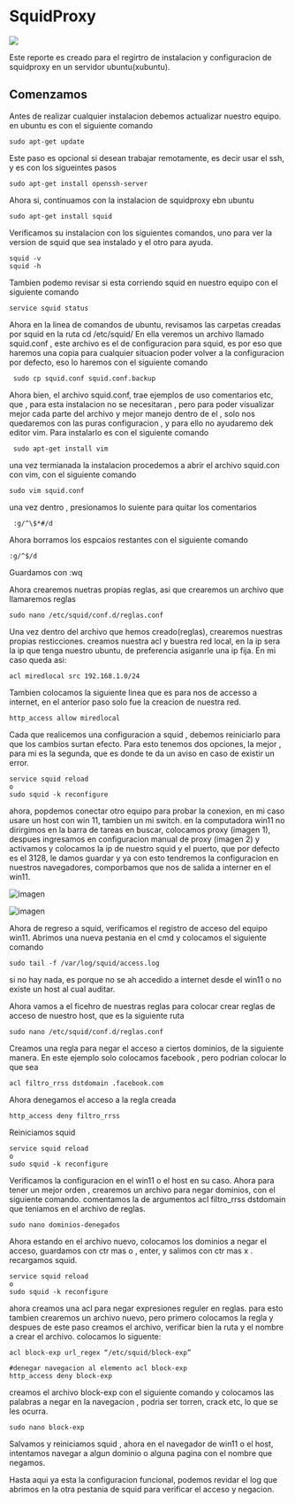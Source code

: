 <h1> SquidProxy</h1>

 <p align="left">
   <img src="https://img.shields.io/badge/SquidProxy-green">
   </p>

<p>
Este reporte es creado para el regirtro de instalacion y configuracion de squidproxy en un servidor ubuntu(xubuntu).
</p>

## Comenzamos

<p>

 Antes de realizar cualquier instalacion debemos actualizar nuestro equipo. en ubuntu es con el siguiente comando
</p>

```
sudo apt-get update

```

<p>
 Este paso es opcional si desean trabajar remotamente, es decir usar el ssh, y es con los sigueintes pasos 
</p>

```
sudo apt-get install openssh-server

```

<p>
 
 Ahora si, continuamos con la instalacion de squidproxy ebn ubuntu  
 
</p>

```
sudo apt-get install squid

```
<p>
 Verificamos su instalacion con los siguientes comandos, uno para ver la version de squid que sea instalado y el otro para ayuda.
</p>

```
squid -v
squid -h

```
<p>
 Tambien podemo revisar si esta corriendo squid en nuestro equipo con el siguiente comando
</p>

```
service squid status

```
 <p>
  Ahora en la linea de comandos de ubuntu, revisamos las carpetas creadas por squid en la ruta
  cd /etc/squid/
  En ella veremos un archivo llamado squid.conf , este archivo es el de configuracion para squid, es por eso que haremos una copia 
  para cualquier situacion poder volver a la configuracion por defecto, eso lo haremos con el siguiente comando
 </p>

```
 sudo cp squid.conf squid.conf.backup

```
<p>
 Ahora bien, el archivo squid.conf, trae ejemplos de uso comentarios etc, que , para esta instalacion no se necesitaran , pero para poder visualizar mejor 
 cada parte del archivo y mejor manejo dentro de el , solo nos quedaremos con las puras configuracion , y para ello no ayudaremo dek editor vim. 
 Para instalarlo es con el siguiente comando
</p>

```
 sudo apt-get install vim

```

<p>
 una vez termianada la instalacion procedemos a abrir el archivo squid.con con vim, con el siguiente comando
</p>

```
sudo vim squid.conf

```
<p>
 una vez dentro , presionamos lo suiente para quitar los comentarios
</p>

```
 :g/^\$*#/d
```

<p>
 Ahora borramos los espcaios restantes con el siguiente comando
</p>

```
:g/^$/d
```

<p>
 Guardamos con :wq
</p>

<p>
 Ahora crearemos nuetras propias reglas, asi que crearemos un archivo que llamaremos reglas
</p>

```
sudo nano /etc/squid/conf.d/reglas.conf
```

<p>
 Una vez dentro del archivo que hemos creado(reglas), crearemos nuestras propias resticciones.
 creamos nuestra acl y buestra red local, en la ip sera la ip que tenga nuestro ubuntu, de preferencia asiganrle una ip fija.
 En mi caso queda asi:
</p>

```
acl miredlocal src 192.168.1.0/24
```
<p>
 Tambien colocamos la siguiente linea que es para nos de accesso a internet, en el anterior paso solo fue la creacion de nuestra red.
</p>

```
http_access allow miredlocal
```
<p>
 Cada que realicemos una configuracion a squid , debemos reiniciarlo para que los cambios surtan efecto.
Para esto tenemos dos opciones, la mejor , para mi es la segunda, que es donde te da un aviso en caso de existir un error.
</p>

```
service squid reload
o
sudo squid -k reconfigure
```

<p>
 ahora, popdemos conectar otro equipo para probar la conexion, en mi caso usare un host con win 11, tambien un mi switch.
 en la computadora win11 no dirirgimos en la barra de tareas en buscar, colocamos proxy (imagen 1), despues ingresamos en configuracion manual de proxy (imagen 2) y activamos y colocamos la ip de nuestro squid y el puerto, que por defecto es el 3128, le damos guardar y ya con esto tendremos la configuracion en nuestros navegadores, comporbamos que nos de salida a interner en el win11.
</p>

![imagen](https://github.com/user-attachments/assets/440ff1ae-2e84-4b7a-bae2-a00b474bac66)

![imagen](https://github.com/user-attachments/assets/d7d7ebd4-7942-4a03-ac08-2eaaa0dfe524)



<p>
 Ahora de regreso a squid, verificamos el registro de acceso del equipo win11. Abrimos una nueva pestania en el cmd y colocamos el siguiente comando
</p>

```
sudo tail -f /var/log/squid/access.log
```
<p>
 si no hay nada, es porque no se ah accedido a internet desde el win11 o no existe un host al cual auditar.
</p>

<p>

 Ahora vamos a el ficehro de nuestras reglas  para colocar crear reglas de acceso de nuestro host, que es la siguiente ruta
</p>

```
sudo nano /etc/squid/conf.d/reglas.conf
```

<p>
 Creamos una regla para negar el acceso a ciertos dominios, de la siguiente manera.
 En este ejemplo solo colocamos facebook , pero podrian colocar lo que sea
</p>

```
acl filtro_rrss dstdomain .facebook.com 
```

<p>
 Ahora denegamos el acceso a la regla creada
</p>


```
http_access deny filtro_rrss

```

<p>
 Reiniciamos squid
</p>

```
service squid reload 
o
sudo squid -k reconfigure
```

<p>
 Verificamos la configuracion en el win11 o el host en su caso.
 Ahora para tener un mejor orden , crearemos un archivo para negar dominios, con el siguiente comando.
 comentamos la de argumentos acl filtro_rrss dstdomain que teniamos en el archivo de reglas.
</p>

```
sudo nano dominios-denegados
```

<p>
 Ahora estando en el archivo nuevo, colocamos los dominios a negar el acceso, guardamos con ctr mas o , enter, y salimos con ctr mas x . 
 recargamos squid.
</p>

```
service squid reload 
o
sudo squid -k reconfigure
```
<p>
 ahora creamos una acl para negar expresiones reguler en reglas.
 para esto tambien crearemos un archivo nuevo, pero primero colocamos la regla y despues de este paso 
 creamos el archivo, verificar bien la ruta y el nombre a crear el archivo.
 colocamos lo siguente:
</p>

```
acl block-exp url_regex “/etc/squid/block-exp”

#denegar navegacion al elemento acl block-exp
http_access deny block-exp
```

<p>
 creamos el archivo block-exp con el siguiente comando y colocamos las palabras a negar en la navegacion , podria ser torren, crack etc, lo que se les ocurra. 
</p>

```
sudo nano block-exp
```

<p>
 Salvamos y reiniciamos squid , ahora en el navegador de win11 o el host, intentamos navegar a algun dominio o alguna pagina con el nombre que negamos.

 Hasta aqui ya esta la configuracion funcional, podemos revidar el log que abrimos en la otra pestania de squid para verificar el acceso y negacion.
</p>





